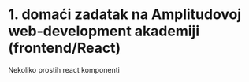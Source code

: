 # 1. domaći zadatak na Amplitudovoj web-development akademiji (frontend/React)

Nekoliko prostih react komponenti
